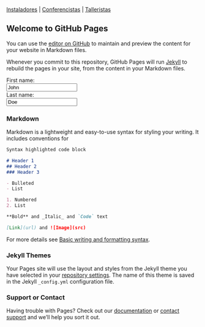 [Instaladores](https://github.com/flisol-iztapalapa3/flisol-iztapalapa3.github.io/edit/main/index.md) | [Conferencistas](https://github.com/flisol-iztapalapa3/flisol-iztapalapa3.github.io/edit/main/index.md) | [Talleristas](https://github.com/flisol-iztapalapa3/flisol-iztapalapa3.github.io/edit/main/index.md)

## Welcome to GitHub Pages

You can use the [editor on GitHub](https://github.com/flisol-iztapalapa3/flisol-iztapalapa3.github.io/edit/main/index.md) to maintain and preview the content for your website in Markdown files.

Whenever you commit to this repository, GitHub Pages will run [Jekyll](https://jekyllrb.com/) to rebuild the pages in your site, from the content in your Markdown files.

<form>
  <label for="fname">First name:</label><br>
  <input type="text" id="fname" name="fname" value="John"><br>
  <label for="lname">Last name:</label><br>
  <input type="text" id="lname" name="lname" value="Doe">
</form>

### Markdown

Markdown is a lightweight and easy-to-use syntax for styling your writing. It includes conventions for

```markdown
Syntax highlighted code block

# Header 1
## Header 2
### Header 3

- Bulleted
- List

1. Numbered
2. List

**Bold** and _Italic_ and `Code` text

[Link](url) and ![Image](src)
```

For more details see [Basic writing and formatting syntax](https://docs.github.com/en/github/writing-on-github/getting-started-with-writing-and-formatting-on-github/basic-writing-and-formatting-syntax).

### Jekyll Themes

Your Pages site will use the layout and styles from the Jekyll theme you have selected in your [repository settings](https://github.com/flisol-iztapalapa3/flisol-iztapalapa3.github.io/settings/pages). The name of this theme is saved in the Jekyll `_config.yml` configuration file.

### Support or Contact

Having trouble with Pages? Check out our [documentation](https://docs.github.com/categories/github-pages-basics/) or [contact support](https://support.github.com/contact) and we’ll help you sort it out.
